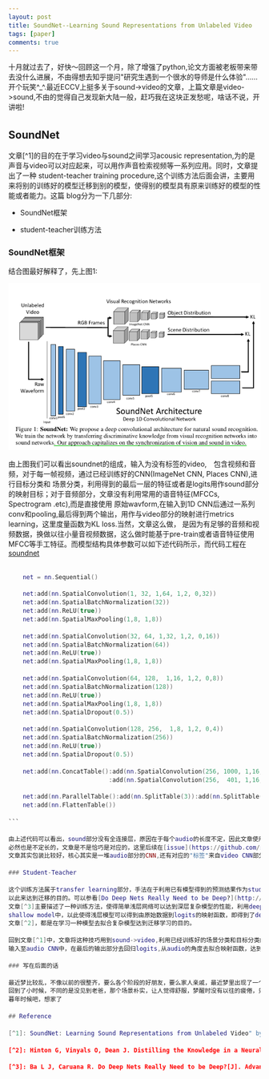 ```yaml
---
layout: post
title: SoundNet--Learning Sound Representations from Unlabeled Video
tags: [paper]
comments: true
---  
```


十月就过去了，好快～回顾这一个月，除了增强了python,论文方面被老板带来带去没什么进展，不由得想去知乎提问"研究生遇到一个很水的导师是什么体验"……
开个玩笑^_^.最近ECCV上挺多关于sound->video的文章，上篇文章是video->sound,不由的觉得自己发现新大陆一般，赶巧我在这块正发愁呢，啥话不说，开讲啦!

## SoundNet　　

文章[^1]的目的在于学习video与sound之间学习acousic representation,为的是声音与video可以对应起来，可以用作声音检索视频等一系列应用。同时，文章提出了一种
student-teacher training procedure,这个训练方法后面会讲，主要用来将别的训练好的模型迁移到别的模型，使得别的模型具有原来训练好的模型的性能或者能力。这篇
blog分为一下几部分:  

* SoundNet框架　　

* student-teacher训练方法　　

### SoundNet框架　　

结合图最好解释了，先上图1:  

![1](../downloads/soundnet/1)  

由上图我们可以看出soundnet的组成，输入为没有标签的video,　包含视频和音频，对于每一帧视频，通过已经训练好的CNN(ImageNet CNN, Places CNN),进行目标分类和
场景分类，利用得到的最后一层的特征或者是logits用作sound部分的映射目标；对于音频部分，文章没有利用常用的语音特征(MFCCs, Spectrogram .etc),而是直接使用
原始wavform,在输入到1D CNN后通过一系列conv和pooling,最后得到两个输出，用作与video部分的映射进行metrics learning，这里度量函数为KL loss.当然，文章这么做，
是因为有足够的音频和视频数据，换做以往小量音视频数据，这么做时能基于pre-train或者语音特征使用MFCC等手工特征。而模型结构具体参数可以如下述代码所示，而代码工程在[soundnet](https://github.com/cvondrick/soundnet)  



```lua 

    net = nn.Sequential()

    net:add(nn.SpatialConvolution(1, 32, 1,64, 1,2, 0,32))
    net:add(nn.SpatialBatchNormalization(32))
    net:add(nn.ReLU(true))
    net:add(nn.SpatialMaxPooling(1,8, 1,8))

    net:add(nn.SpatialConvolution(32, 64, 1,32, 1,2, 0,16))
    net:add(nn.SpatialBatchNormalization(64))
    net:add(nn.ReLU(true))
    net:add(nn.SpatialMaxPooling(1,8, 1,8))

    net:add(nn.SpatialConvolution(64, 128,  1,16, 1,2, 0,8))
    net:add(nn.SpatialBatchNormalization(128))
    net:add(nn.ReLU(true))
    net:add(nn.SpatialMaxPooling(1,8, 1,8))
    net:add(nn.SpatialDropout(0.5))

    net:add(nn.SpatialConvolution(128, 256,  1,8, 1,2, 0,4))
    net:add(nn.SpatialBatchNormalization(256))
    net:add(nn.ReLU(true))
    net:add(nn.SpatialDropout(0.5))

    net:add(nn.ConcatTable():add(nn.SpatialConvolution(256, 1000, 1,16, 1,12, 0,4))
                            :add(nn.SpatialConvolution(256,  401, 1,16, 1,12, 0,4)))

    net:add(nn.ParallelTable():add(nn.SplitTable(3)):add(nn.SplitTable(3)))
    net:add(nn.FlattenTable())
      
```　　

由上述代码可以看出，sound部分没有全连接层，原因在于每个audio的长度不定，因此文章使用全卷积网络，这里困惑的是不定长的audio对应video
必然也是不定长的，文章是不是恰巧是对应的，这里后续在[issue](https://github.com/saicoco/saicoco.github.io/issues/7)中作补充。其实这里看出，
文章其实包装比较好，核心其实是一堆audio部分的CNN,还有对应的"标签"来自video CNN部分，然后利用student-teacher进行训练。　　

### Student-Teacher  

这个训练方法属于transfer learning部分，手法在于利用已有模型得到的预测结果作为student模型的弱标签，使得student去拟合teacher的复杂函数，
以此来达到迁移的目的。可以参看[Do Deep Nets Really Need to be Deep?](http://xueshu.baidu.com/s?wd=paperuri%3A%28078415e6ab570770529798299e0d8b90%29&filter=sc_long_sign&tn=SE_xueshusource_2kduw22v&sc_vurl=http%3A%2F%2Farxiv.org%2Fabs%2F1312.6184&ie=utf-8&sc_us=7007594391503052629)，
文章[^3]主要描述了一种训练方法，使得简单浅层网络可以达到深层复杂模型的性能，利用deep Model最后的输出logits作为原来输入数据的新标签，去重新输入到
shallow model中，以此使得浅层模型可以得到由原始数据到logits的映射函数，即得到了deep model的映射能力，正是"如果我不能打败你，我就加入你"，当然，还有这篇
文章[^2]，都是在学习一种模型去拟合复杂模型达到迁移学习的目的。　　

回到文章[^1]中，文章将这种技巧用到sound->video,利用已经训练好的场景分类和目标分类的CNN模型得到video对应的logits,然后将对应的audio
输入至audio CNN中，在最后的输出部分去回归logits,从audio的角度去拟合映射函数，达到sound到场景sematic level label，可以说比较创新。　　

### 写在后面的话　　

最近梦比较乱，不像以前的很整齐，要么各个阶段的好朋友，要么家人亲戚，最近梦里出现了一个约我吃小龙虾的女孩子，后来居然被她老板喊去吃小龙虾...,再到后来觉得自己
回到了小时候，不同的是没见到老爸，那个场景朴实，让人觉得舒服，梦醒时没有以往的疲倦，只想着努力记住那种感觉，谁想吃个饭啥都没了..我还是觉得会遇到这个场景的，可能会在我
暮年时候吧，想家了

## Reference  

[^1]: SoundNet: Learning Sound Representations from Unlabeled Video" by Yusuf Aytar, Carl Vondrick, Antonio Torralba. NIPS 2016  

[^2]: Hinton G, Vinyals O, Dean J. Distilling the Knowledge in a Neural Network[J]. Computer Science, 2015, 14(7):38-39.  

[^3]: Ba L J, Caruana R. Do Deep Nets Really Need to be Deep?[J]. Advances in Neural Information Processing Systems, 2014:2654-2662.  　　

